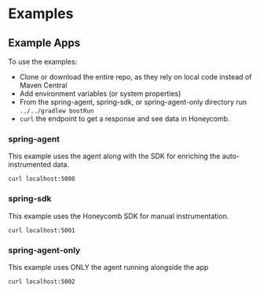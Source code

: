 # Examples

## Example Apps

To use the examples:

- Clone or download the entire repo, as they rely on local code instead of Maven Central
- Add environment variables (or system properties)
- From the spring-agent, spring-sdk, or spring-agent-only directory run `../../gradlew bootRun`
- `curl` the endpoint to get a response and see data in Honeycomb.

### spring-agent

This example uses the agent along with the SDK for enriching the auto-instrumented data.

`curl localhost:5000`

### spring-sdk

This example uses the Honeycomb SDK for manual instrumentation.

`curl localhost:5001`

### spring-agent-only

This example uses ONLY the agent running alongside the app

`curl localhost:5002`
